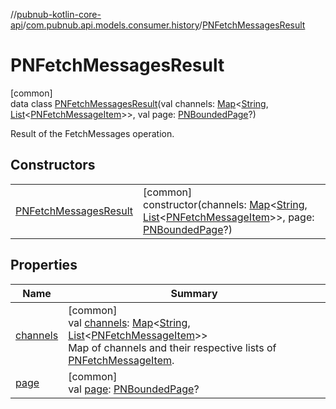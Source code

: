 //[pubnub-kotlin-core-api](../../../index.md)/[com.pubnub.api.models.consumer.history](../index.md)/[PNFetchMessagesResult](index.md)

# PNFetchMessagesResult

[common]\
data class [PNFetchMessagesResult](index.md)(val channels: [Map](https://kotlinlang.org/api/latest/jvm/stdlib/kotlin-stdlib/kotlin.collections/-map/index.html)&lt;[String](https://kotlinlang.org/api/latest/jvm/stdlib/kotlin-stdlib/kotlin/-string/index.html), [List](https://kotlinlang.org/api/latest/jvm/stdlib/kotlin-stdlib/kotlin.collections/-list/index.html)&lt;[PNFetchMessageItem](../-p-n-fetch-message-item/index.md)&gt;&gt;, val page: [PNBoundedPage](../../com.pubnub.api.models.consumer/-p-n-bounded-page/index.md)?)

Result of the FetchMessages operation.

## Constructors

| | |
|---|---|
| [PNFetchMessagesResult](-p-n-fetch-messages-result.md) | [common]<br>constructor(channels: [Map](https://kotlinlang.org/api/latest/jvm/stdlib/kotlin-stdlib/kotlin.collections/-map/index.html)&lt;[String](https://kotlinlang.org/api/latest/jvm/stdlib/kotlin-stdlib/kotlin/-string/index.html), [List](https://kotlinlang.org/api/latest/jvm/stdlib/kotlin-stdlib/kotlin.collections/-list/index.html)&lt;[PNFetchMessageItem](../-p-n-fetch-message-item/index.md)&gt;&gt;, page: [PNBoundedPage](../../com.pubnub.api.models.consumer/-p-n-bounded-page/index.md)?) |

## Properties

| Name | Summary |
|---|---|
| [channels](channels.md) | [common]<br>val [channels](channels.md): [Map](https://kotlinlang.org/api/latest/jvm/stdlib/kotlin-stdlib/kotlin.collections/-map/index.html)&lt;[String](https://kotlinlang.org/api/latest/jvm/stdlib/kotlin-stdlib/kotlin/-string/index.html), [List](https://kotlinlang.org/api/latest/jvm/stdlib/kotlin-stdlib/kotlin.collections/-list/index.html)&lt;[PNFetchMessageItem](../-p-n-fetch-message-item/index.md)&gt;&gt;<br>Map of channels and their respective lists of [PNFetchMessageItem](../-p-n-fetch-message-item/index.md). |
| [page](page.md) | [common]<br>val [page](page.md): [PNBoundedPage](../../com.pubnub.api.models.consumer/-p-n-bounded-page/index.md)? |
